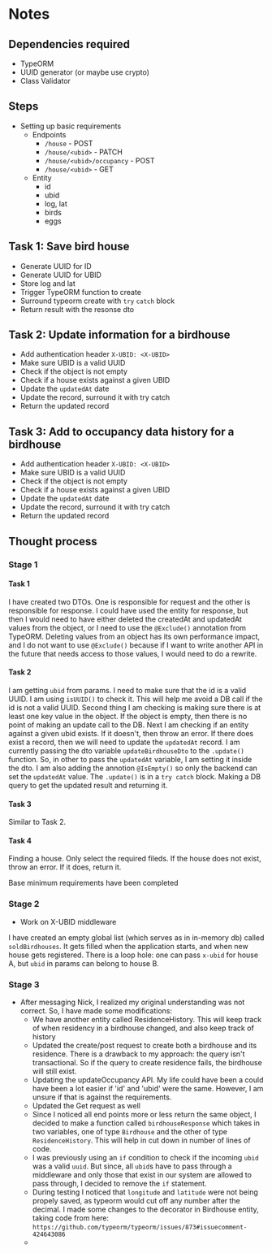 # Notes

## Dependencies required

* TypeORM
* UUID generator (or maybe use crypto)
* Class Validator

## Steps
* Setting up basic requirements
    * Endpoints
        * `/house` - POST
        * `/house/<ubid>` - PATCH
        * `/house/<ubid>/occupancy` - POST
        * `/house/<ubid>` - GET
    * Entity
        * id
        * ubid
        * log, lat
        * birds
        * eggs

## Task 1: Save bird house
* Generate UUID for ID
* Generate UUID for UBID
* Store log and lat
* Trigger TypeORM function to create
* Surround typeorm create with `try` `catch` block
* Return result with the resonse dto

## Task 2: Update information for a birdhouse
* Add authentication header `X-UBID: <X-UBID>`
* Make sure UBID is a valid UUID
* Check if the object is not empty
* Check if a house exists against a given UBID
* Update the `updatedAt` date
* Update the record, surround it with try catch
* Return the updated record

## Task 3: Add to occupancy data history for a birdhouse
* Add authentication header `X-UBID: <X-UBID>`
* Make sure UBID is a valid UUID
* Check if the object is not empty
* Check if a house exists against a given UBID
* Update the `updatedAt` date
* Update the record, surround it with try catch
* Return the updated record

## Thought process

### Stage 1
#### Task 1

I have created two DTOs. One is responsible for request and the other is responsible for response. I could have used the entity for response, but then I would need to have either deleted the createdAt and updatedAt values from the object, or I need to use the `@Exclude()` annotation from TypeORM. Deleting values from an object has its own performance impact, and I do not want to use `@Exclude()` because if I want to write another API in the future that needs access to those values, I would need to do a rewrite.

#### Task 2

I am getting `ubid` from params. I need to make sure that the id is a valid UUID. I am using `isUUID()` to check it. This will help me avoid a DB call if the id is not a valid UUID.
Second thing I am checking is making sure there is at least one key value in the object. If the object is empty, then there is no point of making an update call to the DB.
Next I am checking if an entity against a given ubid exists. If it doesn't, then throw an error.
If there does exist a record, then we will need to update the `updatedAt` record. I am currently passing the dto variable `updateBirdhouseDto` to the `.update()` function. So, in other to pass the `updatedAt` variable, I am setting it inside the dto. I am also adding the annotion `@IsEmpty()` so only the backend can set the `updatedAt` value.
The `.update()` is in a `try catch` block. Making a DB query to get the updated result and returning it.

#### Task 3

Similar to Task 2.

#### Task 4

Finding a house. Only select the required fileds. If the house does not exist, throw an error. If it does, return it.

Base minimum requirements have been completed

### Stage 2

* Work on X-UBID middleware

I have created an empty global list (which serves as in in-memory db) called `soldBirdhouses`. It gets filled when the application starts, and when new house gets registered.
There is a loop hole: one can pass `x-ubid` for house A, but `ubid` in params can belong to house B.

### Stage 3

* After messaging Nick, I realized my original understanding was not correct. So, I have made some modifications:
    * We have another entity called ResidenceHistory. This will keep track of when residency in a birdhouse changed, and also keep track of history
    * Updated the create/post request to create both a birdhouse and its residence. There is a drawback to my approach: the query isn't transactional. So if the query to create residence fails, the birdhouse will still exist.
    * Updating the updateOccupancy API. My life could have been a could have been a lot easier if 'id' and 'ubid' were the same. However, I am unsure if that is against the requirements.
    * Updated the Get request as well
    * Since I noticed all end points more or less return the same object, I decided to make a function called `birdhouseResponse` which takes in two variables, one of type `Birdhouse` and the other of type `ResidenceHistory`. This will help in cut down in number of lines of code.
    * I was previously using an `if` condition to check if the incoming `ubid` was a valid `uuid`. But since, all `ubid`s have to pass through a middleware and only those that exist in our system are allowed to pass through, I decided to remove the `if` statement.
    * During testing I noticed that `longitude` and `latitude` were not being propely saved, as typeorm would cut off any number after the decimal. I made some changes to the decorator in Birdhouse entity, taking code from here: `https://github.com/typeorm/typeorm/issues/873#issuecomment-424643086`
    * 